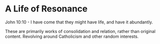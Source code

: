 # A Life of Resonance
John 10:10 - I have come that they might have life, and have it abundantly.

These are primarily works of consolidation and relation, rather than original content.
Revolving around Catholicism and other random interests.
